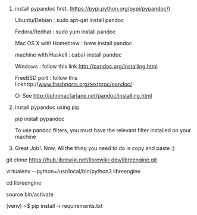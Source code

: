 1. install pypandoc first. (https://pypi.python.org/pypi/pypandoc/)

	Ubuntu/Debian		:	sudo apt-get install pandoc

	Fedora/Redhat		:	sudo yum install pandoc

	Mac OS X with Homebrew	:	brew install pandoc

	machine with Haskell	:	cabal-install pandoc

	Windows					:	follow this link http://pandoc.org/installing.html

	FreeBSD port 			:	follow this linkhttp://www.freshports.org/textproc/pandoc/

	Or See http://johnmacfarlane.net/pandoc/installing.html

2.	install pypandoc using pip

	pip install pypandoc

	To use pandoc filters, you must have the relevant filter installed on your machine


3.	Great Job!. Now, All the thing you need to do is copy and paste :)



git clone https://hub.librewiki.net/librewiki-dev/libreengine.git

virtualenv --python=/usr/local/bin/python3 libreengine

cd libreengine

source bin/activate



(venv) ~$ pip install -r requirements.txt

